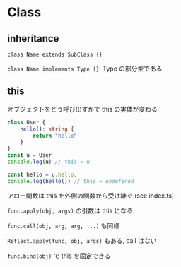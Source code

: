 # Class

## inheritance

`class Name extends SubClass {}`

`class Name implements Type {}`: Type の部分型である

## this

オブジェクトをどう呼び出すかで this の実体が変わる

```typescript
class User {
    hello(): string {
        return "hello"
    }
}
const u = User
console.log(u) // this = u

const hello = u.hello;
console.log(hello()) // this = undefined
```

アロー関数は this を外側の関数から受け継ぐ (see index.ts)

`func.apply(obj, args)` の引数は this になる

`func.call(obj, arg, arg, ...)` も同様

`Reflect.apply(func, obj, args)` もある, call はない

`func.bind(obj)` で this を固定できる
